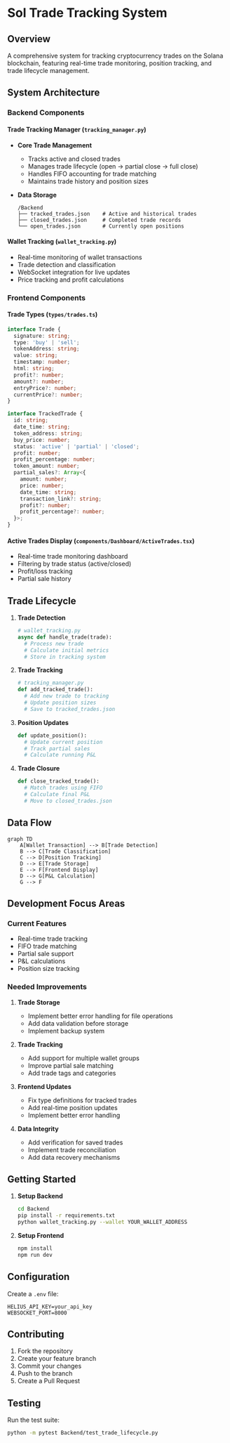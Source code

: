 # Sol Trade Tracking System

## Overview
A comprehensive system for tracking cryptocurrency trades on the Solana blockchain, featuring real-time trade monitoring, position tracking, and trade lifecycle management.

## System Architecture

### Backend Components

#### Trade Tracking Manager (`tracking_manager.py`)
- **Core Trade Management**
  - Tracks active and closed trades
  - Manages trade lifecycle (open → partial close → full close)
  - Handles FIFO accounting for trade matching
  - Maintains trade history and position sizes

- **Data Storage**
  ```
  /Backend
  ├── tracked_trades.json    # Active and historical trades
  ├── closed_trades.json     # Completed trade records
  └── open_trades.json       # Currently open positions
  ```

#### Wallet Tracking (`wallet_tracking.py`)
- Real-time monitoring of wallet transactions
- Trade detection and classification
- WebSocket integration for live updates
- Price tracking and profit calculations

### Frontend Components

#### Trade Types (`types/trades.ts`)
```typescript
interface Trade {
  signature: string;
  type: 'buy' | 'sell';
  tokenAddress: string;
  value: string;
  timestamp: number;
  html: string;
  profit?: number;
  amount?: number;
  entryPrice?: number;
  currentPrice?: number;
}

interface TrackedTrade {
  id: string;
  date_time: string;
  token_address: string;
  buy_price: number;
  status: 'active' | 'partial' | 'closed';
  profit: number;
  profit_percentage: number;
  token_amount: number;
  partial_sales?: Array<{
    amount: number;
    price: number;
    date_time: string;
    transaction_link?: string;
    profit?: number;
    profit_percentage?: number;
  }>;
}
```

#### Active Trades Display (`components/Dashboard/ActiveTrades.tsx`)
- Real-time trade monitoring dashboard
- Filtering by trade status (active/closed)
- Profit/loss tracking
- Partial sale history

## Trade Lifecycle

1. **Trade Detection**
   ```python
   # wallet_tracking.py
   async def handle_trade(trade):
     # Process new trade
     # Calculate initial metrics
     # Store in tracking system
   ```

2. **Trade Tracking**
   ```python
   # tracking_manager.py
   def add_tracked_trade():
     # Add new trade to tracking
     # Update position sizes
     # Save to tracked_trades.json
   ```

3. **Position Updates**
   ```python
   def update_position():
     # Update current position
     # Track partial sales
     # Calculate running P&L
   ```

4. **Trade Closure**
   ```python
   def close_tracked_trade():
     # Match trades using FIFO
     # Calculate final P&L
     # Move to closed_trades.json
   ```

## Data Flow

```mermaid
graph TD
    A[Wallet Transaction] --> B[Trade Detection]
    B --> C[Trade Classification]
    C --> D[Position Tracking]
    D --> E[Trade Storage]
    E --> F[Frontend Display]
    D --> G[P&L Calculation]
    G --> F
```

## Development Focus Areas

### Current Features
- Real-time trade tracking
- FIFO trade matching
- Partial sale support
- P&L calculations
- Position size tracking

### Needed Improvements
1. **Trade Storage**
   - Implement better error handling for file operations
   - Add data validation before storage
   - Implement backup system

2. **Trade Tracking**
   - Add support for multiple wallet groups
   - Improve partial sale matching
   - Add trade tags and categories

3. **Frontend Updates**
   - Fix type definitions for tracked trades
   - Add real-time position updates
   - Implement better error handling

4. **Data Integrity**
   - Add verification for saved trades
   - Implement trade reconciliation
   - Add data recovery mechanisms

## Getting Started

1. **Setup Backend**
   ```bash
   cd Backend
   pip install -r requirements.txt
   python wallet_tracking.py --wallet YOUR_WALLET_ADDRESS
   ```

2. **Setup Frontend**
   ```bash
   npm install
   npm run dev
   ```

## Configuration

Create a `.env` file:
```env
HELIUS_API_KEY=your_api_key
WEBSOCKET_PORT=8000
```

## Contributing

1. Fork the repository
2. Create your feature branch
3. Commit your changes
4. Push to the branch
5. Create a Pull Request

## Testing

Run the test suite:
```bash
python -m pytest Backend/test_trade_lifecycle.py
``` 